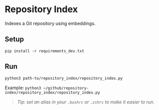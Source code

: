 # Repository Index

Indexes a Git repository using embeddings.

## Setup

`pip install -r requirements_dev.txt`

## Run

`python3 path-to/repository_index/repository_index.py`

Example:
`python3 ~/github/repository-index/repository_index/repository_index.py`

> _Tip: set an alias in your `.bashrc` or `.zshrc` to make it easier to run._
